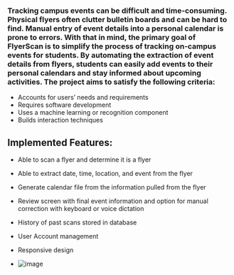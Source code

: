 ### Tracking campus events can be difficult and time-consuming. Physical flyers often clutter bulletin boards and can be hard to find. Manual entry of event details into a personal calendar is prone to errors. With that in mind, the primary goal of FlyerScan is to simplify the process of tracking on-campus events for students. By automating the extraction of event details from flyers, students can easily add events to their personal calendars and stay informed about upcoming activities. The project aims to satisfy the following criteria:

- Accounts for users’ needs and requirements
- Requires software development
- Uses a machine learning or recognition component
- Builds interaction techniques

## Implemented Features:
- Able to scan a flyer and determine it is a flyer
- Able to extract date, time, location, and event from the flyer
- Generate calendar file from the information pulled from the flyer
- Review screen with final event information and option for manual correction with keyboard or voice dictation
- History of past scans stored in database
- User Account management
- Responsive design

- ![image](https://user-images.githubusercontent.com/15605897/236645311-38cfe081-1bd1-4214-b88f-433b0f6bd41f.png)
